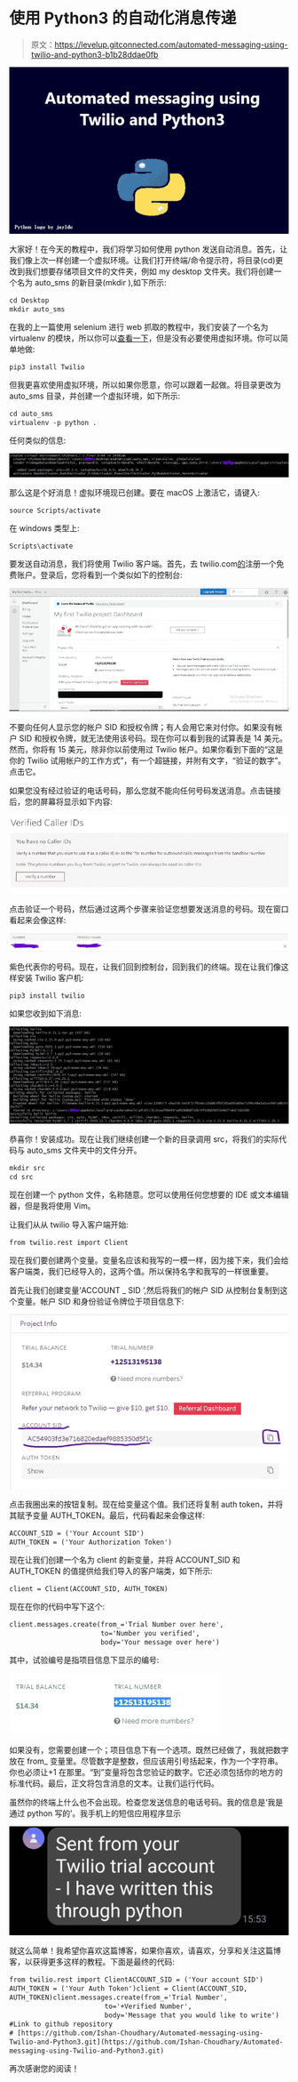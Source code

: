 # 使用 Python3 的自动化消息传递

> 原文：<https://levelup.gitconnected.com/automated-messaging-using-twilio-and-python3-b1b28ddae0fb>

![](img/0c85aebe8a6ee0fd3ca45e372d031faf.png)

大家好！在今天的教程中，我们将学习如何使用 python 发送自动消息。首先，让我们像上次一样创建一个虚拟环境。让我们打开终端/命令提示符，将目录(cd)更改到我们想要存储项目文件的文件夹，例如 my desktop 文件夹。我们将创建一个名为 auto_sms 的新目录(mkdir ),如下所示:

```
cd Desktop
mkdir auto_sms
```

在我的上一篇使用 selenium 进行 web 抓取的教程中，我们安装了一个名为 virtualenv 的模块，所以你可以[查看一下](https://ishanc.medium.com/basics-of-selenium-in-python3-6ed4293c67ef)，但是没有必要使用虚拟环境。你可以简单地做:

```
pip3 install Twilio
```

但我更喜欢使用虚拟环境，所以如果你愿意，你可以跟着一起做。将目录更改为 auto_sms 目录，并创建一个虚拟环境，如下所示:

```
cd auto_sms
virtualenv -p python .
```

任何类似的信息:

![](img/51909238130ec5695d365467b6efdc55.png)

那么这是个好消息！虚拟环境现已创建。要在 macOS 上激活它，请键入:

```
source Scripts/activate
```

在 windows 类型上:

```
Scripts\activate
```

要发送自动消息，我们将使用 Twilio 客户端。首先，去 twilio.com[的](https://www.twilio.com/)注册一个免费账户。登录后，您将看到一个类似如下的控制台:

![](img/80dcb9993510cc3825e7142e49700ec1.png)

不要向任何人显示您的帐户 SID 和授权令牌；有人会用它来对付你。如果没有帐户 SID 和授权令牌，就无法使用该号码。现在你可以看到我的试算表是 14 美元。然而，你将有 15 美元，除非你以前使用过 Twilio 帐户。如果你看到下面的“这是你的 Twilio 试用帐户的工作方式”，有一个超链接，并附有文字，“验证的数字”。点击它。

如果您没有经过验证的电话号码，那么您就不能向任何号码发送消息。点击链接后，您的屏幕将显示如下内容:

![](img/8185acd4a8d3d6649e616cd7c862dc58.png)

点击验证一个号码，然后通过这两个步骤来验证您想要发送消息的号码。现在窗口看起来会像这样:

![](img/d94312747726386dd6929efc877e7f6a.png)

紫色代表你的号码。现在，让我们回到控制台，回到我们的终端。现在让我们像这样安装 Twilio 客户机:

```
pip3 install twilio
```

如果您收到如下消息:

![](img/deec9869df61a880918451eace0b7e03.png)

恭喜你！安装成功。现在让我们继续创建一个新的目录调用 src，将我们的实际代码与 auto_sms 文件夹中的文件分开。

```
mkdir src
cd src
```

现在创建一个 python 文件，名称随意。您可以使用任何您想要的 IDE 或文本编辑器，但是我将使用 Vim。

让我们从从 twilio 导入客户端开始:

```
from twilio.rest import Client
```

现在我们要创建两个变量。变量名应该和我写的一模一样，因为接下来，我们会给客户端类，我们已经导入的，这两个值。所以保持名字和我写的一样很重要。

首先让我们创建变量‘ACCOUNT _ SID ’,然后将我们的帐户 SID 从控制台复制到这个变量。帐户 SID 和身份验证令牌位于项目信息下:

![](img/6fb9275384fa09906945bb9d1c57af0f.png)

点击我圈出来的按钮复制。现在给变量这个值。我们还将复制 auth token，并将其赋予变量 AUTH_TOKEN。最后，代码看起来会像这样:

```
ACCOUNT_SID = ('Your Account SID')
AUTH_TOKEN = ('Your Authorization Token')
```

现在让我们创建一个名为 client 的新变量，并将 ACCOUNT_SID 和 AUTH_TOKEN 的值提供给我们导入的客户端类，如下所示:

```
client = Client(ACCOUNT_SID, AUTH_TOKEN)
```

现在在你的代码中写下这个:

```
client.messages.create(from_='Trial Number over here',
                       to='Number you verified',
                       body='Your message over here')
```

其中，试验编号是指项目信息下显示的编号:

![](img/b7ea8b078c10607885e73356eacc30c7.png)

如果没有，您需要创建一个；项目信息下有一个选项。既然已经做了，我就把数字放在 from_ 变量里。尽管数字是整数，但应该用引号括起来，作为一个字符串。你也必须让+1 在那里。“到”变量将包含您验证的数字。它还必须包括你的地方的标准代码。最后，正文将包含消息的文本。让我们运行代码。

虽然你的终端上什么也不会出现。检查您发送信息的电话号码。我的信息是‘我是通过 python 写的’。我手机上的短信应用程序显示

![](img/08f439aa167069b81df52376944bd5ad.png)

就这么简单！我希望你喜欢这篇博客，如果你喜欢，请喜欢，分享和关注这篇博客，以获得更多这样的教程。下面是最终的代码:

```
from twilio.rest import ClientACCOUNT_SID = ('Your account SID')
AUTH_TOKEN = ('Your Auth Token')client = Client(ACCOUNT_SID, AUTH_TOKEN)client.messages.create(from_='Trial Number',
                        to='+Verified Number',
                        body='Message that you would like to write')
#Link to github repository
# [https://github.com/Ishan-Choudhary/Automated-messaging-using-Twilio-and-Python3.git](https://github.com/Ishan-Choudhary/Automated-messaging-using-Twilio-and-Python3.git)
```

再次感谢您的阅读！